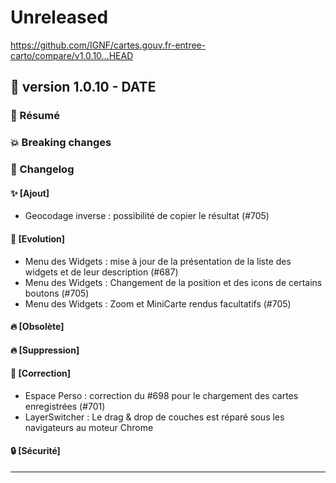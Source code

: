 # Unreleased

<https://github.com/IGNF/cartes.gouv.fr-entree-carto/compare/v1.0.10...HEAD>

## 🔖 version 1.0.10 - __DATE__

### 🎉 Résumé

### 💥 Breaking changes

### 📖 Changelog

#### ✨ [Ajout]

  - Geocodage inverse : possibilité de copier le résultat (#705)

#### 🔨 [Evolution]

  - Menu des Widgets : mise à jour de la présentation de la liste des widgets et de leur description (#687)
  - Menu des Widgets : Changement de la position et des icons de certains boutons (#705)
  - Menu des Widgets : Zoom et MiniCarte rendus facultatifs (#705)

#### 🔥 [Obsolète]

#### 🔥 [Suppression]

#### 🐛 [Correction]

  - Espace Perso : correction du #698 pour le chargement des cartes enregistrées (#701)
  - LayerSwitcher : Le drag & drop de couches est réparé sous les navigateurs au moteur Chrome

#### 🔒 [Sécurité]

---
